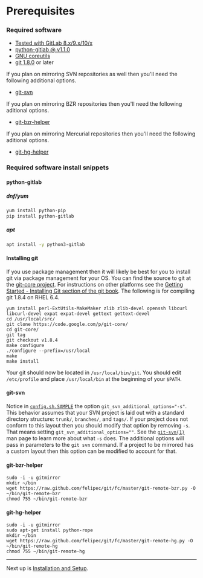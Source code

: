 # Prerequisites

### Required software

* [Tested with GitLab 8.x/9.x/10/x][gitlab]
* [python-gitlab @ v1.1.0][python-gitlab]
* [GNU coreutils][coreutils]
* [git 1.8.0][git] or later

If you plan on mirroring SVN repositories as well then you'll need the
following additional options.

* [git-svn][git-svn]

If you plan on mirroring BZR repositories then you'll need the following
aditional options.

* [git-bzr-helper][git-bzr]

If you plan on mirroring Mercurial repositories then you'll need the following
aditional options.

* [git-hg-helper][git-hg]

### Required software install snippets

#### python-gitlab

##### dnf/yum
```bash
yum install python-pip
pip install python-gitlab
```
##### apt
```bash
apt install -y python3-gitlab
```

#### Installing git

If you use package management then it will likely be best for you to install git
via package management for your OS.  You can find the source to git at the
[git-core project][git-src].  For instructions on other platforms see the
[Getting Started - Installing Git section of the git book][git-guide].  The following is
for compiling git 1.8.4 on RHEL 6.4.

    yum install perl-ExtUtils-MakeMaker zlib zlib-devel openssh libcurl libcurl-devel expat expat-devel gettext gettext-devel
    cd /usr/local/src/
    git clone https://code.google.com/p/git-core/
    cd git-core/
    git tag
    git checkout v1.8.4
    make configure
    ./configure --prefix=/usr/local
    make
    make install

Your git should now be located in `/usr/local/bin/git`.  You should edit
`/etc/profile` and place `/usr/local/bin` at the beginning of your `$PATH`.

#### git-svn

Notice in [`config.sh.SAMPLE`](../config.sh.SAMPLE) the option
`git_svn_additional_options="-s"`.  This behavior assumes that your SVN project
is laid out with a standard directory structure: `trunk/`, `branches/`, and
`tags/`.  If your project does not conform to this layout then you should modify
that option by removing `-s`.  That means setting
`git_svn_additional_options=""`.   See the [`git-svn(1)`][git-svn] man page to
learn more about what `-s` does.  The additional options will pass in parameters
to the `git svn` command.  If a project to be mirrored has a custom layout then
this option can be modified to account for that.

#### git-bzr-helper

    sudo -i -u gitmirror
    mkdir ~/bin
    wget https://raw.github.com/felipec/git/fc/master/git-remote-bzr.py -O ~/bin/git-remote-bzr
    chmod 755 ~/bin/git-remote-bzr

#### git-hg-helper

    sudo -i -u gitmirror
    sudo apt-get install python-rope
    mkdir ~/bin
    wget https://raw.github.com/felipec/git/fc/master/git-remote-hg.py -O ~/bin/git-remote-hg
    chmod 755 ~/bin/git-remote-hg

---
Next up is [Installation and Setup](installation.md).

[coreutils]: http://www.gnu.org/software/coreutils/
[git-bzr]: https://github.com/felipec/git/wiki/git-remote-bzr
[git-guide]: http://git-scm.com/book/en/Getting-Started-Installing-Git
[git-hg]: https://github.com/felipec/git/wiki/git-remote-hg
[git]: http://git-scm.com/
[gitlab]: https://about.gitlab.com/
[git-src]: http://code.google.com/p/git-core/
[git-svn]: https://www.kernel.org/pub/software/scm/git/docs/git-svn.html
[python-gitlab]: https://github.com/python-gitlab/python-gitlab
